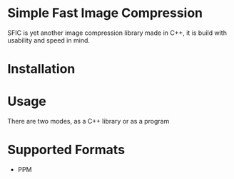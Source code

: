 # Simple Fast Image Compression
SFIC is yet another image compression library made in C++,
it is build with usability and speed in mind.


# Installation

# Usage
There are two modes, as a C++ library or as a program

# Supported Formats
* PPM
